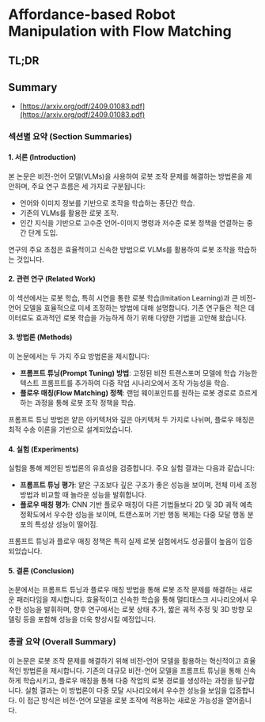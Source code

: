 # Affordance-based Robot Manipulation with Flow Matching
## TL;DR
## Summary
- [https://arxiv.org/pdf/2409.01083.pdf](https://arxiv.org/pdf/2409.01083.pdf)

### 섹션별 요약 (Section Summaries)

#### 1. 서론 (Introduction)
본 논문은 비전-언어 모델(VLMs)을 사용하여 로봇 조작 문제를 해결하는 방법론을 제안하며, 주요 연구 흐름은 세 가지로 구분됩니다:
- 언어와 이미지 정보를 기반으로 조작을 학습하는 종단간 학습.
- 기존의 VLMs를 활용한 로봇 조작.
- 인간 지식을 기반으로 고수준 언어-이미지 명령과 저수준 로봇 정책을 연결하는 중간 단계 도입.

연구의 주요 초점은 효율적이고 신속한 방법으로 VLMs를 활용하여 로봇 조작을 학습하는 것입니다.

#### 2. 관련 연구 (Related Work)
이 섹션에서는 로봇 학습, 특히 시연을 통한 로봇 학습(Imitation Learning)과 큰 비전-언어 모델을 효율적으로 미세 조정하는 방법에 대해 설명합니다. 기존 연구들은 적은 데이터로도 효과적인 로봇 학습을 가능하게 하기 위해 다양한 기법을 고안해 왔습니다.

#### 3. 방법론 (Methods)
이 논문에서는 두 가지 주요 방법론을 제시합니다:
- **프롬프트 튜닝(Prompt Tuning) 방법**: 고정된 비전 트랜스포머 모델에 학습 가능한 텍스트 프롬프트를 추가하여 다중 작업 시나리오에서 조작 가능성을 학습.
- **플로우 매칭(Flow Matching) 정책**: 랜덤 웨이포인트를 원하는 로봇 경로로 흐르게 하는 과정을 통해 로봇 조작 정책을 학습.

프롬프트 튜닝 방법은 얕은 아키텍처와 깊은 아키텍처 두 가지로 나뉘며, 플로우 매칭은 최적 수송 이론을 기반으로 설계되었습니다.

#### 4. 실험 (Experiments)
실험을 통해 제안된 방법론의 유효성을 검증합니다. 주요 실험 결과는 다음과 같습니다:
- **프롬프트 튜닝 평가**: 얕은 구조보다 깊은 구조가 좋은 성능을 보이며, 전체 미세 조정 방법과 비교할 때 놀라운 성능을 발휘합니다.
- **플로우 매칭 평가**: CNN 기반 플로우 매칭이 다른 기법들보다 2D 및 3D 궤적 예측 정확도에서 우수한 성능을 보이며, 트랜스포머 기반 행동 복제는 다중 모달 행동 분포의 특성상 성능이 떨어짐.

프롬프트 튜닝과 플로우 매칭 정책은 특히 실제 로봇 실험에서도 성공률이 높음이 입증되었습니다.

#### 5. 결론 (Conclusion)
논문에서는 프롬프트 튜닝과 플로우 매칭 방법을 통해 로봇 조작 문제를 해결하는 새로운 패러다임을 제시합니다. 효율적이고 신속한 학습을 통해 멀티태스크 시나리오에서 우수한 성능을 발휘하며, 향후 연구에서는 로봇 상태 추가, 짧은 궤적 추정 및 3D 방향 모델링 등을 포함해 성능을 더욱 향상시킬 예정입니다.

### 총괄 요약 (Overall Summary)
이 논문은 로봇 조작 문제를 해결하기 위해 비전-언어 모델을 활용하는 혁신적이고 효율적인 방법론을 제시합니다. 기존의 대규모 비전-언어 모델을 프롬프트 튜닝을 통해 신속하게 학습시키고, 플로우 매칭을 통해 다중 작업의 로봇 경로를 생성하는 과정을 탐구합니다. 실험 결과는 이 방법론이 다중 모달 시나리오에서 우수한 성능을 보임을 입증합니다. 이 접근 방식은 비전-언어 모델을 로봇 조작에 적용하는 새로운 가능성을 열어줍니다.